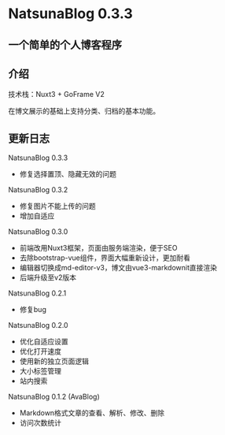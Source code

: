 # NatsunaBlog 0.3.3

## 一个简单的个人博客程序

## 介绍

技术栈：Nuxt3 + GoFrame V2

在博文展示的基础上支持分类、归档的基本功能。

## 更新日志
NatsunaBlog 0.3.3
- 修复选择置顶、隐藏无效的问题

NatsunaBlog 0.3.2

- 修复图片不能上传的问题
- 增加自适应

NatsunaBlog 0.3.0

- 前端改用Nuxt3框架，页面由服务端渲染，便于SEO
- 去除bootstrap-vue组件，界面大幅重新设计，更加耐看
- 编辑器切换成md-editor-v3，博文由vue3-markdownit直接渲染
- 后端升级至v2版本

NatsunaBlog 0.2.1

- 修复bug

NatsunaBlog 0.2.0

- 优化自适应设置
- 优化打开速度
- 使用新的独立页面逻辑
- 大小标签管理
- 站内搜索

NatsunaBlog 0.1.2 (AvaBlog)

- Markdown格式文章的查看、解析、修改、删除
- 访问次数统计

